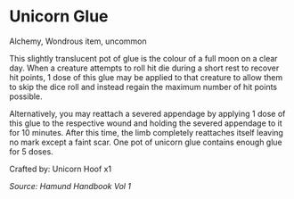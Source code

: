 # Unicorn Glue
Alchemy, Wondrous item, uncommon

This slightly translucent pot of glue is the colour of a full moon on a clear day. When a creature attempts to roll hit die during a short rest to recover hit points, 1 dose of this glue may be applied to that creature to allow them to skip the dice roll and instead regain the maximum number of hit points possible.

Alternatively, you may reattach a severed appendage by applying 1 dose of this glue to the respective wound and holding the severed appendage to it for 10 minutes. After this time, the limb completely reattaches itself leaving no mark except a faint scar. One pot of unicorn glue contains enough glue for 5 doses.

Crafted by: Unicorn Hoof x1

*Source: Hamund Handbook Vol 1*